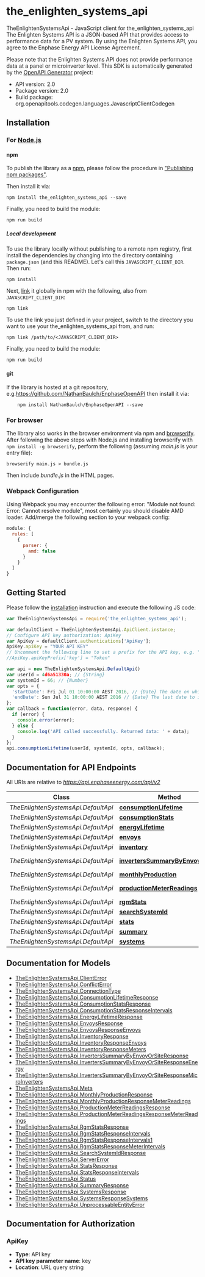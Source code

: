 # the_enlighten_systems_api

TheEnlightenSystemsApi - JavaScript client for the_enlighten_systems_api
The Enlighten Systems API is a JSON-based API that provides access to performance data for a PV system. By using the Enlighten Systems API, you agree to the Enphase Energy API License Agreement.

Please note that the Enlighten Systems API does not provide performance data at a panel or microinverter level.
This SDK is automatically generated by the [OpenAPI Generator](https://openapi-generator.tech) project:

- API version: 2.0
- Package version: 2.0
- Build package: org.openapitools.codegen.languages.JavascriptClientCodegen

## Installation

### For [Node.js](https://nodejs.org/)

#### npm

To publish the library as a [npm](https://www.npmjs.com/), please follow the procedure in ["Publishing npm packages"](https://docs.npmjs.com/getting-started/publishing-npm-packages).

Then install it via:

```shell
npm install the_enlighten_systems_api --save
```

Finally, you need to build the module:

```shell
npm run build
```

##### Local development

To use the library locally without publishing to a remote npm registry, first install the dependencies by changing into the directory containing `package.json` (and this README). Let's call this `JAVASCRIPT_CLIENT_DIR`. Then run:

```shell
npm install
```

Next, [link](https://docs.npmjs.com/cli/link) it globally in npm with the following, also from `JAVASCRIPT_CLIENT_DIR`:

```shell
npm link
```

To use the link you just defined in your project, switch to the directory you want to use your the_enlighten_systems_api from, and run:

```shell
npm link /path/to/<JAVASCRIPT_CLIENT_DIR>
```

Finally, you need to build the module:

```shell
npm run build
```

#### git

If the library is hosted at a git repository, e.g.https://github.com/NathanBaulch/EnphaseOpenAPI
then install it via:

```shell
    npm install NathanBaulch/EnphaseOpenAPI --save
```

### For browser

The library also works in the browser environment via npm and [browserify](http://browserify.org/). After following
the above steps with Node.js and installing browserify with `npm install -g browserify`,
perform the following (assuming *main.js* is your entry file):

```shell
browserify main.js > bundle.js
```

Then include *bundle.js* in the HTML pages.

### Webpack Configuration

Using Webpack you may encounter the following error: "Module not found: Error:
Cannot resolve module", most certainly you should disable AMD loader. Add/merge
the following section to your webpack config:

```javascript
module: {
  rules: [
    {
      parser: {
        amd: false
      }
    }
  ]
}
```

## Getting Started

Please follow the [installation](#installation) instruction and execute the following JS code:

```javascript
var TheEnlightenSystemsApi = require('the_enlighten_systems_api');

var defaultClient = TheEnlightenSystemsApi.ApiClient.instance;
// Configure API key authorization: ApiKey
var ApiKey = defaultClient.authentications['ApiKey'];
ApiKey.apiKey = "YOUR API KEY"
// Uncomment the following line to set a prefix for the API key, e.g. "Token" (defaults to null)
//ApiKey.apiKeyPrefix['key'] = "Token"

var api = new TheEnlightenSystemsApi.DefaultApi()
var userId = 4d6a51330a; // {String} 
var systemId = 66; // {Number} 
var opts = {
  'startDate': Fri Jul 01 10:00:00 AEST 2016, // {Date} The date on which to start the time series. Defaults to the system's operational date.
  'endDate': Sun Jul 31 10:00:00 AEST 2016 // {Date} The last date to include in the time series. Defaults to yesterday or the last day the system reported, whichever is earlier.
};
var callback = function(error, data, response) {
  if (error) {
    console.error(error);
  } else {
    console.log('API called successfully. Returned data: ' + data);
  }
};
api.consumptionLifetime(userId, systemId, opts, callback);

```

## Documentation for API Endpoints

All URIs are relative to *https://api.enphaseenergy.com/api/v2*

Class | Method | HTTP request | Description
------------ | ------------- | ------------- | -------------
*TheEnlightenSystemsApi.DefaultApi* | [**consumptionLifetime**](docs/DefaultApi.md#consumptionLifetime) | **GET** /systems/{system_id}/consumption_lifetime | 
*TheEnlightenSystemsApi.DefaultApi* | [**consumptionStats**](docs/DefaultApi.md#consumptionStats) | **GET** /systems/{system_id}/consumption_stats | 
*TheEnlightenSystemsApi.DefaultApi* | [**energyLifetime**](docs/DefaultApi.md#energyLifetime) | **GET** /systems/{system_id}/energy_lifetime | 
*TheEnlightenSystemsApi.DefaultApi* | [**envoys**](docs/DefaultApi.md#envoys) | **GET** /systems/{system_id}/envoys | 
*TheEnlightenSystemsApi.DefaultApi* | [**inventory**](docs/DefaultApi.md#inventory) | **GET** /systems/{system_id}/inventory | 
*TheEnlightenSystemsApi.DefaultApi* | [**invertersSummaryByEnvoyOrSite**](docs/DefaultApi.md#invertersSummaryByEnvoyOrSite) | **GET** /systems/inverters_summary_by_envoy_or_site | 
*TheEnlightenSystemsApi.DefaultApi* | [**monthlyProduction**](docs/DefaultApi.md#monthlyProduction) | **GET** /systems/{system_id}/monthly_production | 
*TheEnlightenSystemsApi.DefaultApi* | [**productionMeterReadings**](docs/DefaultApi.md#productionMeterReadings) | **GET** /systems/{system_id}/production_meter_readings | 
*TheEnlightenSystemsApi.DefaultApi* | [**rgmStats**](docs/DefaultApi.md#rgmStats) | **GET** /systems/{system_id}/rgm_stats | 
*TheEnlightenSystemsApi.DefaultApi* | [**searchSystemId**](docs/DefaultApi.md#searchSystemId) | **GET** /systems/search_system_id | 
*TheEnlightenSystemsApi.DefaultApi* | [**stats**](docs/DefaultApi.md#stats) | **GET** /systems/{system_id}/stats | 
*TheEnlightenSystemsApi.DefaultApi* | [**summary**](docs/DefaultApi.md#summary) | **GET** /systems/{system_id}/summary | 
*TheEnlightenSystemsApi.DefaultApi* | [**systems**](docs/DefaultApi.md#systems) | **GET** /systems | 


## Documentation for Models

 - [TheEnlightenSystemsApi.ClientError](docs/ClientError.md)
 - [TheEnlightenSystemsApi.ConflictError](docs/ConflictError.md)
 - [TheEnlightenSystemsApi.ConnectionType](docs/ConnectionType.md)
 - [TheEnlightenSystemsApi.ConsumptionLifetimeResponse](docs/ConsumptionLifetimeResponse.md)
 - [TheEnlightenSystemsApi.ConsumptionStatsResponse](docs/ConsumptionStatsResponse.md)
 - [TheEnlightenSystemsApi.ConsumptionStatsResponseIntervals](docs/ConsumptionStatsResponseIntervals.md)
 - [TheEnlightenSystemsApi.EnergyLifetimeResponse](docs/EnergyLifetimeResponse.md)
 - [TheEnlightenSystemsApi.EnvoysResponse](docs/EnvoysResponse.md)
 - [TheEnlightenSystemsApi.EnvoysResponseEnvoys](docs/EnvoysResponseEnvoys.md)
 - [TheEnlightenSystemsApi.InventoryResponse](docs/InventoryResponse.md)
 - [TheEnlightenSystemsApi.InventoryResponseEnvoys](docs/InventoryResponseEnvoys.md)
 - [TheEnlightenSystemsApi.InventoryResponseMeters](docs/InventoryResponseMeters.md)
 - [TheEnlightenSystemsApi.InvertersSummaryByEnvoyOrSiteResponse](docs/InvertersSummaryByEnvoyOrSiteResponse.md)
 - [TheEnlightenSystemsApi.InvertersSummaryByEnvoyOrSiteResponseEnergy](docs/InvertersSummaryByEnvoyOrSiteResponseEnergy.md)
 - [TheEnlightenSystemsApi.InvertersSummaryByEnvoyOrSiteResponseMicroInverters](docs/InvertersSummaryByEnvoyOrSiteResponseMicroInverters.md)
 - [TheEnlightenSystemsApi.Meta](docs/Meta.md)
 - [TheEnlightenSystemsApi.MonthlyProductionResponse](docs/MonthlyProductionResponse.md)
 - [TheEnlightenSystemsApi.MonthlyProductionResponseMeterReadings](docs/MonthlyProductionResponseMeterReadings.md)
 - [TheEnlightenSystemsApi.ProductionMeterReadingsResponse](docs/ProductionMeterReadingsResponse.md)
 - [TheEnlightenSystemsApi.ProductionMeterReadingsResponseMeterReadings](docs/ProductionMeterReadingsResponseMeterReadings.md)
 - [TheEnlightenSystemsApi.RgmStatsResponse](docs/RgmStatsResponse.md)
 - [TheEnlightenSystemsApi.RgmStatsResponseIntervals](docs/RgmStatsResponseIntervals.md)
 - [TheEnlightenSystemsApi.RgmStatsResponseIntervals1](docs/RgmStatsResponseIntervals1.md)
 - [TheEnlightenSystemsApi.RgmStatsResponseMeterIntervals](docs/RgmStatsResponseMeterIntervals.md)
 - [TheEnlightenSystemsApi.SearchSystemIdResponse](docs/SearchSystemIdResponse.md)
 - [TheEnlightenSystemsApi.ServerError](docs/ServerError.md)
 - [TheEnlightenSystemsApi.StatsResponse](docs/StatsResponse.md)
 - [TheEnlightenSystemsApi.StatsResponseIntervals](docs/StatsResponseIntervals.md)
 - [TheEnlightenSystemsApi.Status](docs/Status.md)
 - [TheEnlightenSystemsApi.SummaryResponse](docs/SummaryResponse.md)
 - [TheEnlightenSystemsApi.SystemsResponse](docs/SystemsResponse.md)
 - [TheEnlightenSystemsApi.SystemsResponseSystems](docs/SystemsResponseSystems.md)
 - [TheEnlightenSystemsApi.UnprocessableEntityError](docs/UnprocessableEntityError.md)


## Documentation for Authorization



### ApiKey


- **Type**: API key
- **API key parameter name**: key
- **Location**: URL query string

